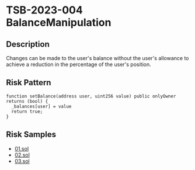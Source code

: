 
# TSB-2023-004 BalanceManipulation
## Description

Changes can be made to the user's balance without the user's allowance to achieve a reduction in the percentage of the user's position.

## Risk Pattern

```solidity
function setBalance(address user, uint256 value) public onlyOwner returns (bool) {
  _balances[user] = value
  return true;
}
```

## Risk Samples
 
- [01.sol](https://github.com/cryptousersecurity/token-security-benchmark/blob/main/src/TSB-2023-004/samples/01.sol) 
- [02.sol](https://github.com/cryptousersecurity/token-security-benchmark/blob/main/src/TSB-2023-004/samples/02.sol) 
- [03.sol](https://github.com/cryptousersecurity/token-security-benchmark/blob/main/src/TSB-2023-004/samples/03.sol)
